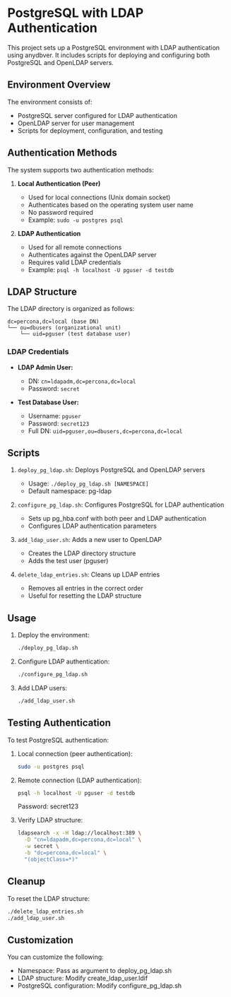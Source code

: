 # PostgreSQL with LDAP Authentication

This project sets up a PostgreSQL environment with LDAP authentication using anydbver. It includes scripts for deploying and configuring both PostgreSQL and OpenLDAP servers.

## Environment Overview

The environment consists of:
- PostgreSQL server configured for LDAP authentication
- OpenLDAP server for user management
- Scripts for deployment, configuration, and testing

## Authentication Methods

The system supports two authentication methods:

1. **Local Authentication (Peer)**
   - Used for local connections (Unix domain socket)
   - Authenticates based on the operating system user name
   - No password required
   - Example: `sudo -u postgres psql`

2. **LDAP Authentication**
   - Used for all remote connections
   - Authenticates against the OpenLDAP server
   - Requires valid LDAP credentials
   - Example: `psql -h localhost -U pguser -d testdb`

## LDAP Structure

The LDAP directory is organized as follows:
```
dc=percona,dc=local (base DN)
└── ou=dbusers (organizational unit)
    └── uid=pguser (test database user)
```

### LDAP Credentials

- **LDAP Admin User:**
  - DN: `cn=ldapadm,dc=percona,dc=local`
  - Password: `secret`

- **Test Database User:**
  - Username: `pguser`
  - Password: `secret123`
  - Full DN: `uid=pguser,ou=dbusers,dc=percona,dc=local`

## Scripts

1. `deploy_pg_ldap.sh`: Deploys PostgreSQL and OpenLDAP servers
   - Usage: `./deploy_pg_ldap.sh [NAMESPACE]`
   - Default namespace: pg-ldap

2. `configure_pg_ldap.sh`: Configures PostgreSQL for LDAP authentication
   - Sets up pg_hba.conf with both peer and LDAP authentication
   - Configures LDAP authentication parameters

3. `add_ldap_user.sh`: Adds a new user to OpenLDAP
   - Creates the LDAP directory structure
   - Adds the test user (pguser)

4. `delete_ldap_entries.sh`: Cleans up LDAP entries
   - Removes all entries in the correct order
   - Useful for resetting the LDAP structure

## Usage

1. Deploy the environment:
   ```bash
   ./deploy_pg_ldap.sh
   ```

2. Configure LDAP authentication:
   ```bash
   ./configure_pg_ldap.sh
   ```

3. Add LDAP users:
   ```bash
   ./add_ldap_user.sh
   ```

## Testing Authentication

To test PostgreSQL authentication:

1. Local connection (peer authentication):
   ```bash
   sudo -u postgres psql
   ```

2. Remote connection (LDAP authentication):
   ```bash
   psql -h localhost -U pguser -d testdb
   ```
   Password: secret123

3. Verify LDAP structure:
   ```bash
   ldapsearch -x -H ldap://localhost:389 \
     -D "cn=ldapadm,dc=percona,dc=local" \
     -w secret \
     -b "dc=percona,dc=local" \
     "(objectClass=*)"
   ```

## Cleanup

To reset the LDAP structure:
```bash
./delete_ldap_entries.sh
./add_ldap_user.sh
```

## Customization

You can customize the following:
- Namespace: Pass as argument to deploy_pg_ldap.sh
- LDAP structure: Modify create_ldap_user.ldif
- PostgreSQL configuration: Modify configure_pg_ldap.sh 